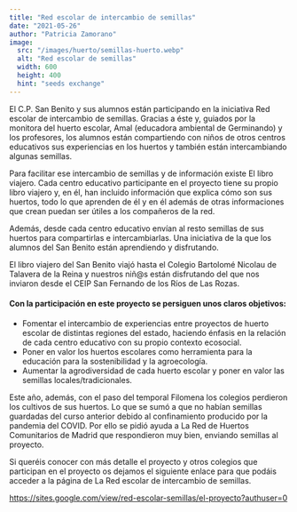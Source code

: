 ```yaml
---
title: "Red escolar de intercambio de semillas"
date: "2021-05-26"
author: "Patricia Zamorano"
image: 
  src: "/images/huerto/semillas-huerto.webp"
  alt: "Red escolar de semillas"
  width: 600
  height: 400
  hint: "seeds exchange"
---
```


El C.P. San Benito y sus alumnos están participando en la iniciativa Red escolar de intercambio de semillas. Gracias a éste y, guiados por la monitora del huerto escolar, Amal (educadora ambiental de Germinando) y los profesores, los alumnos están compartiendo con niños de otros centros educativos sus experiencias en los huertos y también están intercambiando algunas semillas.

Para facilitar ese intercambio de semillas y de información existe El libro viajero. Cada centro educativo participante en el proyecto tiene su propio libro viajero y, en él, han incluido información que explica cómo son sus huertos, todo lo que aprenden de él y en él además de otras informaciones que crean puedan ser útiles a los compañeros de la red.

Además, desde cada centro educativo envían al resto semillas de sus huertos para compartirlas e intercambiarlas. Una iniciativa de la que los alumnos del San Benito están aprendiendo y disfrutando.

El libro viajero del San Benito viajó hasta el Colegio Bartolomé Nicolau de Talavera de la Reina y nuestros niñ@s están disfrutando del que nos inviaron desde el CEIP San Fernando de los Ríos de Las Rozas.

<h4 class="font-semibold mt-4">Con la participación en este proyecto se persiguen unos claros objetivos:</h4>
<ul class="list-disc list-inside my-2">
  <li>Fomentar el intercambio de experiencias entre proyectos de huerto escolar de distintas regiones del estado, haciendo énfasis en la relación de cada centro educativo con su propio contexto ecosocial.</li>
  <li>Poner en valor los huertos escolares como herramienta para la educación para la sostenibilidad y la agroecología.</li>
  <li>Aumentar la agrodiversidad de cada huerto escolar y poner en valor las semillas locales/tradicionales.</li>
</ul>

Este año, además, con el paso del temporal Filomena los colegios perdieron los cultivos de sus huertos. Lo que se sumó a que no habían semillas guardadas del curso anterior debido al confinamiento producido por la pandemia del COVID. Por ello se pidió ayuda a La Red de Huertos Comunitarios de Madrid que respondieron muy bien, enviando semillas al proyecto.

<p class="mt-4">Si queréis conocer con más detalle el proyecto y otros colegios que participan en el proyecto os dejamos el siguiente enlace para que podáis acceder a la página de La Red escolar de intercambio de semillas.</p>
<a href="https://sites.google.com/view/red-escolar-semillas/el-proyecto?authuser=0" target="_blank" class="text-primary hover:underline">https://sites.google.com/view/red-escolar-semillas/el-proyecto?authuser=0</a>
